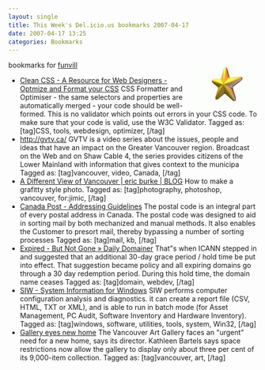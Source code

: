 ```yaml
---
layout: single
title: This Week's Del.icio.us bookmarks 2007-04-17
date: 2007-04-17 13:25
categories: Bookmarks
---
```

bookmarks for <a href="http://del.icio.us/funvill"> funvill</a>
<a href="http://del.icio.us/funvill"> <img src="/public/uploads/2007/03/favorites_icon.thumbnail.jpg" alt="favorites" align="right" /></a>
<ul>
	<li><a href="http://www.cleancss.com/" title="http://www.cleancss.com/">Clean CSS - A Resource for Web Designers - Optmize and Format your CSS</a>
CSS Formatter and Optimiser  - the same selectors and properties are automatically merged - your code should be well-formed. This is no validator which points out errors in your CSS code. To make sure that your code is valid, use the W3C Validator. Tagged as: [tag]CSS, tools, webdesign, optimizer, [/tag]</li>
	<li><a href="http://gvtv.ca/" title="http://gvtv.ca/">http://gvtv.ca/</a>
GVTV is a video series about the issues, people and ideas that have an impact on the Greater Vancouver region. Broadcast on the Web and on Shaw Cable 4, the series provides citizens of the Lower Mainland with information that gives context to the municipa Tagged as: [tag]vancouver, video, Canada, [/tag]</li>
	<li><a href="http://vancouver.ericburke.ca/blog/welcome/a-different-view-of-vancouver/" title="http://vancouver.ericburke.ca/blog/welcome/a-different-view-of-vancouver/">A Different View of Vancouver | eric burke | BLOG</a>
How to make a grafitty style photo. Tagged as: [tag]photography, photoshop, vancouver, for:jimic, [/tag]</li>
	<li><a href="http://www.canadapost.ca/common/tools/pg/manual/PGaddress-e.asp#1390607" title="http://www.canadapost.ca/common/tools/pg/manual/PGaddress-e.asp#1390607">Canada Post - Addressing Guidelines</a>
The postal code is an integral part of every postal address in Canada. The postal code was designed to aid in sorting mail by both mechanized and manual methods. It also enables the Customer to presort mail, thereby bypassing a number of sorting processes Tagged as: [tag]mail, kb, [/tag]</li>
	<li><a href="http://www.dailydomainer.com/2007124-expired-but-not-gone.html" title="http://www.dailydomainer.com/2007124-expired-but-not-gone.html">Expired - But Not Gone » Daily Domainer</a>
That&quot;s when ICANN stepped in and suggested that an additional 30-day grace period / hold time be put into effect. That suggestion became policy and all expiring domains go through a 30 day redemption period. During this hold time, the domain name ceases Tagged as: [tag]domain, webdev, [/tag]</li>
	<li><a href="http://www.gtopala.com/" title="http://www.gtopala.com/">SIW - System Information for Windows</a>
SIW performs computer configuration analysis and diagnostics. it can create a report file (CSV, HTML, TXT or XML), and is able to run in batch mode (for Asset Management, PC Audit, Software Inventory and Hardware Inventory). Tagged as: [tag]windows, software, utilities, tools, system, Win32, [/tag]</li>
	<li><a href="http://www.canada.com/theprovince/news/story.html?id=c4263bf2-9697-4249-bc6b-a91fd3897715&amp;k=96515" title="http://www.canada.com/theprovince/news/story.html?id=c4263bf2-9697-4249-bc6b-a91fd3897715&amp;k=96515">Gallery eyes new home</a>
The Vancouver Art Gallery faces an "urgent" need for a new home, says its director.  Kathleen Bartels says space restrictions now allow the gallery to display only about three per cent of its 9,000-item collection. Tagged as: [tag]vancouver, art, [/tag]</li>
</ul>
